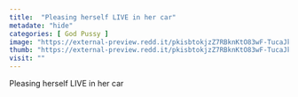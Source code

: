 ```yaml
---
title:  "Pleasing herself LIVE in her car"
metadate: "hide"
categories: [ God Pussy ]
image: "https://external-preview.redd.it/pkisbtokjzZ7RBknKtO83wF-TucaJkLURSv6BKva4Cs.jpg?auto=webp&s=0a9034affa300e9e2503dab706e88a50a753348a"
thumb: "https://external-preview.redd.it/pkisbtokjzZ7RBknKtO83wF-TucaJkLURSv6BKva4Cs.jpg?width=216&crop=smart&auto=webp&s=31aeb50901bba03bc38af272ff38acda6ef6e49c"
visit: ""
---
```

Pleasing herself LIVE in her car

